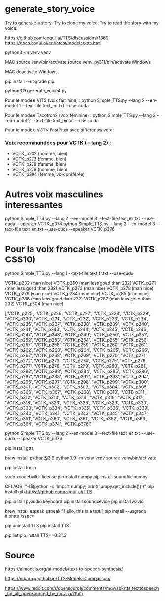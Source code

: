 # generate_story_voice

Try to generate a story.
Try to clone my voice.
Try to read the story with my voice.

<!-- Documentation -->
https://github.com/coqui-ai/TTS/discussions/3369
https://docs.coqui.ai/en/latest/models/xtts.html

python3 -m venv venv

<!-- to activate the test environment -->

MAC
source venv/bin/activate
source venv_py311/bin/activate
Windows

<!-- To go out the test environment -->
MAC
deactivate
Windows

pip install --upgrade pip

python3.9 generate_voice4.py

Pour le modèle VITS (voix féminine) :
python Simple_TTS.py --lang 2 --en-model 1 --text-file text_en.txt --use-cuda

Pour le modèle Tacotron2 (voix féminine) :
python Simple_TTS.py --lang 2 --en-model 2 --text-file text_en.txt --use-cuda

Pour le modèle VCTK FastPitch avec différentes voix :
### Voix recommandées pour VCTK (--lang 2) :

- VCTK_p232 (homme, bien)
- VCTK_p273 (femme, bien)
- VCTK_p278 (femme, bien)
- VCTK_p279 (homme, bien)
- VCTK_p304 (femme, voix préférée)

# Autres voix masculines interessantes
python Simple_TTS.py --lang 2 --en-model 3 --text-file text_en.txt --use-cuda --speaker VCTK_p374
python Simple_TTS.py --lang 2 --en-model 3 --text-file text_en.txt --use-cuda --speaker VCTK_p376

# Pour la voix francaise (modèle VITS CSS10)
python Simple_TTS.py --lang 1 --text-file text_fr.txt --use-cuda

VCTK_p232 (man nice)
VCTK_p260 (man less goed than 232) 
VCTK_p271 (man less goed than 232) 
VCTK_p273 (man nice)
VCTK_p278 (man nice)
VCTK_p279 (man nice)
VCTK_p284 (man nice)
VCTK_p285 (man nice)
VCTK_p286 (man less goed than 232) 
VCTK_p287 (man less goed than 232) 
VCTK_p304 (man nice)


['VCTK_p225', 'VCTK_p226', 'VCTK_p227', 'VCTK_p228', 'VCTK_p229', 'VCTK_p230', 'VCTK_p231', 'VCTK_p232', 'VCTK_p233', 'VCTK_p234', 'VCTK_p236', 'VCTK_p237', 'VCTK_p238', 'VCTK_p239', 'VCTK_p240', 'VCTK_p241', 'VCTK_p243', 'VCTK_p244', 'VCTK_p245', 'VCTK_p246', 'VCTK_p247', 'VCTK_p248', 'VCTK_p249', 'VCTK_p250', 'VCTK_p251', 'VCTK_p252', 'VCTK_p253', 'VCTK_p254', 'VCTK_p255', 'VCTK_p256', 'VCTK_p257', 'VCTK_p258', 'VCTK_p259', 'VCTK_p260', 'VCTK_p261', 'VCTK_p262', 'VCTK_p263', 'VCTK_p264', 'VCTK_p265', 'VCTK_p266', 'VCTK_p267', 'VCTK_p268', 'VCTK_p269', 'VCTK_p270', 'VCTK_p271', 'VCTK_p272', 'VCTK_p273', 'VCTK_p274', 'VCTK_p275', 'VCTK_p276', 'VCTK_p277', 'VCTK_p278', 'VCTK_p279', 'VCTK_p280', 'VCTK_p281', 'VCTK_p282', 'VCTK_p283', 'VCTK_p284', 'VCTK_p285', 'VCTK_p286', 'VCTK_p287', 'VCTK_p288', 'VCTK_p292', 'VCTK_p293', 'VCTK_p294', 'VCTK_p295', 'VCTK_p297', 'VCTK_p298', 'VCTK_p299', 'VCTK_p300', 'VCTK_p301', 'VCTK_p302', 'VCTK_p303', 'VCTK_p304', 'VCTK_p305', 'VCTK_p306', 'VCTK_p307', 'VCTK_p308', 'VCTK_p310', 'VCTK_p311', 'VCTK_p312', 'VCTK_p313', 'VCTK_p314', 'VCTK_p316', 'VCTK_p317', 'VCTK_p318', 'VCTK_p323', 'VCTK_p326', 'VCTK_p329', 'VCTK_p330', 'VCTK_p333', 'VCTK_p334', 'VCTK_p335', 'VCTK_p336', 'VCTK_p339', 'VCTK_p340', 'VCTK_p341', 'VCTK_p343', 'VCTK_p345', 'VCTK_p347', 'VCTK_p351', 'VCTK_p360', 'VCTK_p361', 'VCTK_p362', 'VCTK_p363', 'VCTK_p364', 'VCTK_p374', 'VCTK_p376']


python Simple_TTS.py --lang 2 --en-model 3 --text-file text_en.txt --use-cuda --speaker VCTK_p376

<!-- For generate_voice.py -->
pip install gtts

<!-- this version need to have a specific python version 3.9 due to TTS -->
brew install python@3.9
python3.9 -m venv venv
source venv/bin/activate

<!-- For generate_voice2.py -->
pip install torch

<!-- Need to give the accord for the licene Xcode (MAC) -->
sudo xcodebuild -license
pip install numpy
pip install soundfile numpy

CFLAGS="-I$(python -c 'import numpy; print(numpy.get_include())')" pip install git+https://github.com/coqui-ai/TTS


<!-- For record_voice.py -->
pip install pyaudio keyboard
pip install sounddevice
pip install wavio

<!-- For generate_voice3.py -->
brew install espeak
espeak "Hello, this is a test."
pip install --upgrade aiohttp fsspec


pip uninstall TTS
pip install TTS

pip list
pip install TTS==0.21.3


# Source
https://aimodels.org/ai-models/text-to-speech-synthesis/

https://mbarnig.github.io/TTS-Models-Comparison/

https://www.reddit.com/r/opensource/comments/mqwsbk/tts_texttospeech_for_all_opensourced_by_mozilla/?tl=fr